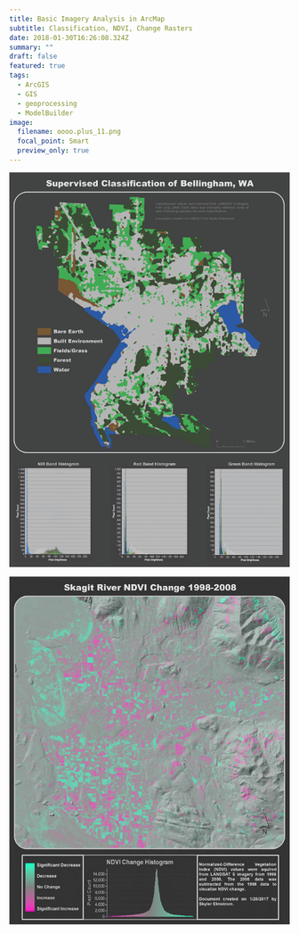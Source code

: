 ```yaml
---
title: Basic Imagery Analysis in ArcMap
subtitle: Classification, NDVI, Change Rasters
date: 2018-01-30T16:26:08.324Z
summary: ""
draft: false
featured: true
tags:
  - ArcGIS
  - GIS
  - geoprocessing
  - ModelBuilder
image:
  filename: oooo.plus_11.png
  focal_point: Smart
  preview_only: true
---
```

![](elmstrom_lab2_map3.png)

![](elmstrom_lab2_map2.png)